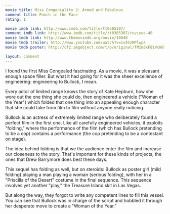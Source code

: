 ```yaml
---
movie title: Miss Congeniality 2: Armed and Fabulous
comment title: Punch in the Face
rating: 1

movie imdb link: http://www.imdb.com/title/tt0385307/
comment imdb link: http://www.imdb.com/title/tt0385307/reviews-40
movie tmdb link: http://www.themoviedb.org/movie/10040
movie tmdb trailer: http://www.youtube.com/watch?v=iv4SzMPlwp4
movie tmdb poster: http://cf2.imgobject.com/t/p/original/fMIm5xFB1VcW67b6VS8OMH89F1y.jpg

layout: comment
---
```


I found the first Miss Congealed fascinating. As a movie, it was a pleasant enough space filler. But what it had going for it was the sheer excellence of engineering: engineering to Bullock, I mean. 

Every actor of limited range knows the story of Kate Hepburn, how she wore out the one thing she could do, then engineered a vehicle ("Woman of the Year") which folded that one thing into an appealing enough character that she could take from film to film without anyone really noticing.

Bullock is an actress of extremely limited range who deliberately found a perfect film in the first one. Like all carefully engineered vehicles, it exploits "folding," where the performance of the film (which has Bullock pretending to be a cop) contains a performance (the cop pretending to be a contestant on stage).

The idea behind folding is that we the audience enter the film and increase our closeness to the story. That's important for these kinds of projects, the ones that Drew Barrymore does best these days.

This sequel has folding as well, but on steroids: Bullock as poster girl (mild folding) playing a man playing a woman (serious folding), with her in a "Priscilla of the Desert" costume in the final sequence. This sequence involves yet another "play," the Treasure Island skit in Las Vegas.

But along the way, they forgot to write any competent lines to fill this vessel. You can see that Bullock was in charge of the script and hobbled it through her desperate move to create a "Woman of the Year."